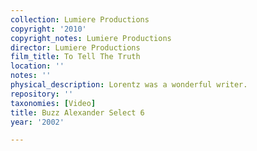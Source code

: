 ```yaml
---
collection: Lumiere Productions
copyright: '2010'
copyright_notes: Lumiere Productions
director: Lumiere Productions
film_title: To Tell The Truth
location: ''
notes: ''
physical_description: Lorentz was a wonderful writer.
repository: ''
taxonomies: [Video]
title: Buzz Alexander Select 6
year: '2002'

---
```

